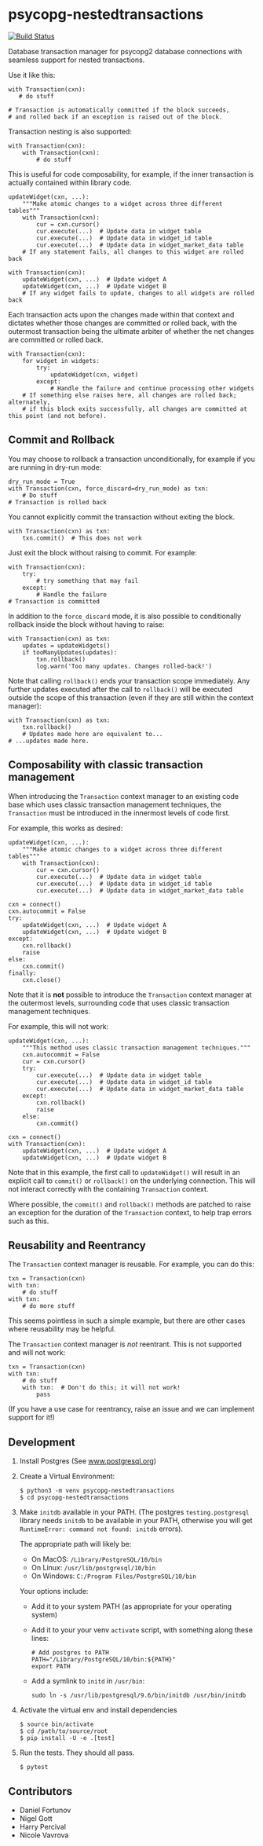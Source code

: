 psycopg-nestedtransactions
==========================

[![Build Status](https://travis-ci.org/asqui/psycopg-nestedtransactions.svg?branch=master)](https://travis-ci.org/asqui/psycopg-nestedtransactions)

Database transaction manager for psycopg2 database connections with seamless support for nested transactions.

Use it like this:
 
    with Transaction(cxn):
       # do stuff
 
    # Transaction is automatically committed if the block succeeds,
    # and rolled back if an exception is raised out of the block.

Transaction nesting is also supported:
 
    with Transaction(cxn):
        with Transaction(cxn):
            # do stuff
 
This is useful for code composability, for example, if the inner transaction
is actually contained within library code.
 
    updateWidget(cxn, ...):
        """Make atomic changes to a widget across three different tables"""
        with Transaction(cxn):
            cur = cxn.cursor()
            cur.execute(...)  # Update data in widget table
            cur.execute(...)  # Update data in widget_id table
            cur.execute(...)  # Update data in widget_market_data table
        # If any statement fails, all changes to this widget are rolled back
 
    with Transaction(cxn):
        updateWidget(cxn, ...)  # Update widget A
        updateWidget(cxn, ...)  # Update widget B
        # If any widget fails to update, changes to all widgets are rolled back
 
Each transaction acts upon the changes made within that context and dictates
whether those changes are committed or rolled back, with the outermost transaction
being the ultimate arbiter of whether the net changes are committed or rolled back.
 
    with Transaction(cxn):
        for widget in widgets:
            try:
                updateWidget(cxn, widget)
            except:
                # Handle the failure and continue processing other widgets
        # If something else raises here, all changes are rolled back; alternately,
        # if this block exits successfully, all changes are committed at this point (and not before).


Commit and Rollback
-------------------

You may choose to rollback a transaction unconditionally, for example if
you are running in dry-run mode:
 
    dry_run_mode = True
    with Transaction(cxn, force_discard=dry_run_mode) as txn:
        # Do stuff
    # Transaction is rolled back
    
You cannot explicitly commit the transaction without exiting the block.
 
    with Transaction(cxn) as txn:
        txn.commit()  # This does not work

Just exit the block without raising to commit. For example:
 
    with Transaction(cxn):
        try:
            # try something that may fail
        except:
            # Handle the failure
    # Transaction is committed

In addition to the `force_discard` mode, it is also possible to
conditionally rollback inside the block without having to raise:

    with Transaction(cxn) as txn:
        updates = updateWidgets()
        if tooManyUpdates(updates):
            txn.rollback()
            log.warn('Too many updates. Changes rolled-back!')

Note that calling `rollback()` ends your transaction scope immediately.
Any further updates executed after the call to `rollback()` will be
executed outside the scope of this transaction (even if they are still
within the context manager):

    with Transaction(cxn) as txn:
        txn.rollback()
        # Updates made here are equivalent to...
    # ...updates made here.


Composability with classic transaction management
-------------------------------------------------

When introducing the `Transaction` context manager to an existing code
base which uses classic transaction management techniques, the
`Transaction` must be introduced in the innermost levels of code first.

For example, this works as desired:

    updateWidget(cxn, ...):
        """Make atomic changes to a widget across three different tables"""
        with Transaction(cxn):
            cur = cxn.cursor()
            cur.execute(...)  # Update data in widget table
            cur.execute(...)  # Update data in widget_id table
            cur.execute(...)  # Update data in widget_market_data table

    cxn = connect()
    cxn.autocommit = False
    try:
        updateWidget(cxn, ...)  # Update widget A
        updateWidget(cxn, ...)  # Update widget B
    except:
        cxn.rollback()
        raise
    else:
        cxn.commit()
    finally:
        cxn.close()


Note that it is **not** possible to introduce the `Transaction` context
manager at the outermost levels, surrounding code that uses classic
transaction management techniques.

For example, this will not work:

    updateWidget(cxn, ...):
        """This method uses classic transaction management techniques."""
        cxn.autocommit = False
        cur = cxn.cursor()
        try:
            cur.execute(...)  # Update data in widget table
            cur.execute(...)  # Update data in widget_id table
            cur.execute(...)  # Update data in widget_market_data table
        except:
            cxn.rollback()
            raise
        else:
            cxn.commit()

    cxn = connect()
    with Transaction(cxn):
        updateWidget(cxn, ...)  # Update widget A
        updateWidget(cxn, ...)  # Update widget B

Note that in this example, the first call to `updateWidget()` will
result in an explicit call to `commit()` or `rollback()` on the
underlying connection. This will not interact correctly with the
containing `Transaction` context.

Where possible, the `commit()` and `rollback()` methods are patched to
raise an exception for the duration of the `Transaction` context, to
help trap errors such as this.


Reusability and Reentrancy
--------------------------
The `Transaction` context manager is reusable. For example, you can do
this:

    txn = Transaction(cxn)
    with txn:
        # do stuff
    with txn:
        # do more stuff

This seems pointless in such a simple example, but there are other cases
where reusability may be helpful.

The `Transaction` context manager is *not* reentrant. This is not
supported and will not work:

    txn = Transaction(cxn)
    with txn:
        # do stuff
        with txn:  # Don't do this; it will not work!
            pass

(If you have a use case for reentrancy, raise an issue and we can
implement support for it!)


Development
-----------

1.  Install Postgres (See www.postgresql.org)
1.  Create a Virtual Environment:

        $ python3 -m venv psycopg-nestedtransactions
        $ cd psycopg-nestedtransactions

1.  Make `initdb` available in your PATH.
    (The postgres `testing.postgresql` library needs `initdb` to be available in your PATH,
    otherwise you will get `RuntimeError: command not found: initdb` errors).

    The appropriate path will likely be:
    *   On MacOS: `/Library/PostgreSQL/10/bin`
    *   On Linux: `/usr/lib/postgresql/10/bin`
    *   On Windows: `C:/Program Files/PostgreSQL/10/bin`

    Your options include:
    *   Add it to your system PATH (as appropriate for your operating system)
    *   Add it to your your venv `activate` script, with something along these lines:

            # Add postgres to PATH
            PATH="/Library/PostgreSQL/10/bin:${PATH}"
            export PATH

    * Add a symlink to `initd` in `/usr/bin`:

          sudo ln -s /usr/lib/postgresql/9.6/bin/initdb /usr/bin/initdb

1.  Activate the virtual env and install dependencies

        $ source bin/activate
        $ cd /path/to/source/root
        $ pip install -U -e .[test]

1.  Run the tests. They should all pass.

        $ pytest


Contributors
------------

* Daniel Fortunov
* Nigel Gott
* Harry Percival
* Nicole Vavrova
